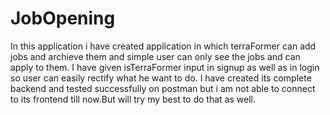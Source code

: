 # JobOpening 
In this application i have created application in which terraFormer can add jobs and archieve them and simple user can only see the jobs and can apply to them.
I have given isTerraFormer input in signup as well as in login so user can easily rectify what he want to do.
I have created its complete backend and tested successfully on postman but i am not able to connect to its frontend till now.But will try my best to do that as well.
